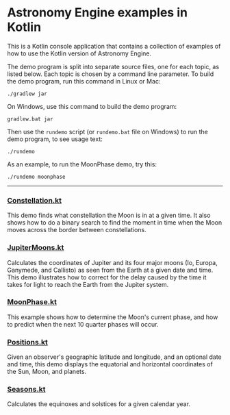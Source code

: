 # Astronomy Engine examples in Kotlin

This is a Kotlin console application that contains a collection of
examples of how to use the Kotlin version of Astronomy Engine.

The demo program is split into separate source files, one for each topic, as listed below.
Each topic is chosen by a command line parameter.
To build the demo program, run this command in Linux or Mac:

```
./gradlew jar
```

On Windows, use this command to build the demo program:

```
gradlew.bat jar
```

Then use the `rundemo` script (or `rundemo.bat` file on Windows) to
run the demo program, to see usage text:

```
./rundemo
```

As an example, to run the MoonPhase demo, try this:

```
./rundemo moonphase
```

---

### [Constellation.kt](src/main/kotlin/Constellation.kt)
This demo finds what constellation the Moon is in at a given time.
It also shows how to do a binary search to find the moment in time
when the Moon moves across the border between constellations.

### [JupiterMoons.kt](src/main/kotlin/JupiterMoons.kt)
Calculates the coordinates of Jupiter and its four major moons
(Io, Europa, Ganymede, and Callisto) as seen from the Earth
at a given date and time. This demo illustrates how to correct
for the delay caused by the time it takes for light to reach
the Earth from the Jupiter system.

### [MoonPhase.kt](src/main/kotlin/MoonPhase.kt)
This example shows how to determine the Moon's current phase,
and how to predict when the next 10 quarter phases will occur.

### [Positions.kt](src/main/kotlin/Positions.kt)
Given an observer's geographic latitude and longitude,
and an optional date and time, this demo displays the
equatorial and horizontal coordinates of the Sun, Moon, and planets.

### [Seasons.kt](src/main/kotlin/Seasons.kt)
Calculates the equinoxes and solstices for a given calendar year.
